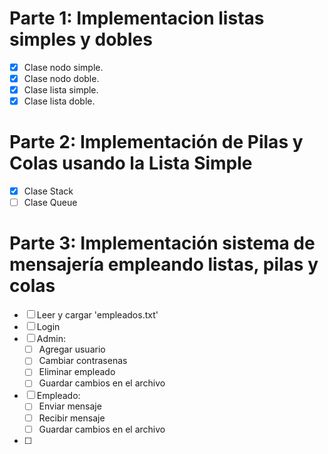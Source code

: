 # Parte 1: Implementacion listas simples y dobles

- [x] Clase nodo simple.
- [x] Clase nodo doble.
- [x] Clase lista simple.
- [x] Clase lista doble.

# Parte 2: Implementación de Pilas y Colas usando la Lista Simple

- [x] Clase Stack
- [ ] Clase Queue

# Parte 3: Implementación sistema de mensajería empleando listas, pilas y colas

- [ ] Leer y cargar 'empleados.txt'
- [ ] Login
- [ ] Admin:
  - [ ] Agregar usuario
  - [ ] Cambiar contrasenas
  - [ ] Eliminar empleado
  - [ ] Guardar cambios en el archivo
- [ ] Empleado:
  - [ ] Enviar mensaje
  - [ ] Recibir mensaje
  - [ ] Guardar cambios en el archivo
- [ ]
